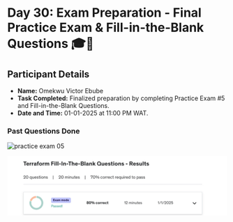 # Day 30: Exam Preparation - Final Practice Exam & Fill-in-the-Blank Questions 🎓🏁

## Participant Details

- **Name:** Omekwu Victor Ebube  
- **Task Completed:** Finalized preparation by completing Practice Exam #5 and Fill-in-the-Blank Questions.  
- **Date and Time:** 01-01-2025 at 11:00 PM WAT. 

### Past Questions Done

![practice exam 05](./img/practise%20exam5%20result.jpeg)

![practice exam 06](./img/practise%20exam6%20result.jpeg)